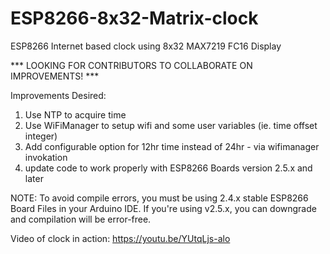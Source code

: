 # ESP8266-8x32-Matrix-clock
ESP8266 Internet based clock using 8x32 MAX7219 FC16 Display

*** LOOKING FOR CONTRIBUTORS TO COLLABORATE ON IMPROVEMENTS! ***

Improvements Desired:

1) Use NTP to acquire time
2) Use WiFiManager to setup wifi and some user variables (ie. time offset integer)
3) Add configurable option for 12hr time instead of 24hr - via wifimanager invokation
4) update code to work properly with ESP8266 Boards version 2.5.x and later

NOTE: To avoid compile errors, you must be using 2.4.x stable ESP8266 Board Files in your Arduino IDE.  If you're using v2.5.x,
you can downgrade and compilation will be error-free.

Video of clock in action: https://youtu.be/YUtqLjs-alo
